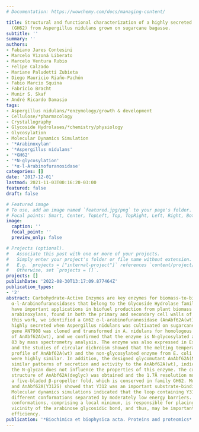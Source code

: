 ```yaml
---
# Documentation: https://wowchemy.com/docs/managing-content/

title: Structural and functional characterization of a highly secreted α-l-arabinofuranosidase
  (GH62) from Aspergillus nidulans grown on sugarcane bagasse.
subtitle: ''
summary: ''
authors:
- Fabiano Jares Contesini
- Marcelo Vizoná Liberato
- Marcelo Ventura Rubio
- Felipe Calzado
- Mariane Paludetti Zubieta
- Diego Mauricio Riaño-Pachón
- Fabio Marcio Squina
- Fabricio Bracht
- Munir S. Skaf
- André Ricardo Damasio
tags:
- Aspergillus nidulans/*enzymology/growth & development
- Cellulose/*pharmacology
- Crystallography
- Glycoside Hydrolases/*chemistry/physiology
- Glycosylation
- Molecular Dynamics Simulation
- '*Arabinoxylan'
- '*Aspergillus nidulans'
- '*GH62'
- '*N-glycosylation'
- '*α-l-Arabinofuranosidase'
categories: []
date: '2017-12-01'
lastmod: 2021-11-03T00:16:20-03:00
featured: false
draft: false

# Featured image
# To use, add an image named `featured.jpg/png` to your page's folder.
# Focal points: Smart, Center, TopLeft, Top, TopRight, Left, Right, BottomLeft, Bottom, BottomRight.
image:
  caption: ''
  focal_point: ''
  preview_only: false

# Projects (optional).
#   Associate this post with one or more of your projects.
#   Simply enter your project's folder or file name without extension.
#   E.g. `projects = ["internal-project"]` references `content/project/deep-learning/index.md`.
#   Otherwise, set `projects = []`.
projects: []
publishDate: '2022-08-30T13:17:09.877464Z'
publication_types:
- '2'
abstract: Carbohydrate-Active Enzymes are key enzymes for biomass-to-bioproducts conversion.
  α-l-Arabinofuranosidases that belong to the Glycoside Hydrolase family 62 (GH62)
  have important applications in biofuel production from plant biomass by hydrolyzing
  arabinoxylans, found in both the primary and secondary cell walls of plants. In
  this work, we identified a GH62 α-l-arabinofuranosidase (AnAbf62A(wt)) that was
  highly secreted when Aspergillus nidulans was cultivated on sugarcane bagasse. The
  gene AN7908 was cloned and transformed in A. nidulans for homologous production
  of AnAbf62A(wt), and we confirmed that the enzyme is N-glycosylated at asparagine
  83 by mass spectrometry analysis. The enzyme was also expressed in Escherichia coli
  and the studies of circular dichroism showed that the melting temperature and structural
  profile of AnAbf62A(wt) and the non-glycosylated enzyme from E. coli (AnAbf62A(deglyc))
  were highly similar. In addition, the designed glycomutant AnAbf62A(N83Q) presented
  similar patterns of secretion and activity to the AnAbf62A(wt), indicating that
  the N-glycan does not influence the properties of this enzyme. The crystallographic
  structure of AnAbf62A(deglyc) was obtained and the 1.7Å resolution model showed
  a five-bladed β-propeller fold, which is conserved in family GH62. Mutants AnAbf62A(Y312F)
  and AnAbf62A(Y312S) showed that Y312 was an important substrate-binding residue.
  Molecular dynamics simulations indicated that the loop containing Y312 could access
  different conformations separated by moderately low energy barriers. One of these
  conformations, comprising a local minimum, is responsible for placing Y312 in the
  vicinity of the arabinose glycosidic bond, and thus, may be important for catalytic
  efficiency.
publication: '*Biochimica et biophysica acta. Proteins and proteomics*'
---
```

